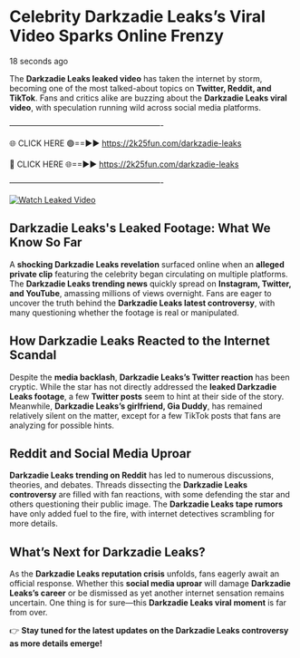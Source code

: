 # Celebrity Darkzadie Leaks’s Viral Video Sparks Online Frenzy

18 seconds ago

The **Darkzadie Leaks leaked video** has taken the internet by storm, becoming one of the most talked-about topics on **Twitter, Reddit, and TikTok**. Fans and critics alike are buzzing about the **Darkzadie Leaks viral video**, with speculation running wild across social media platforms.

———————————————————-

🌐 CLICK HERE 🟢==►► https://2k25fun.com/darkzadie-leaks

🔴 CLICK HERE 🌐==►► https://2k25fun.com/darkzadie-leaks

———————————————————-

[![Watch Leaked Video](https://miro.medium.com/v2/resize:fit:828/format:webp/1*cilzJN44JGOrTw9NJCrNHA.gif "Watch Leaked Video")](https://2k25fun.com/darkzadie-leaks)

## **Darkzadie Leaks's Leaked Footage: What We Know So Far**  
A **shocking Darkzadie Leaks revelation** surfaced online when an **alleged private clip** featuring the celebrity began circulating on multiple platforms. The **Darkzadie Leaks trending news** quickly spread on **Instagram, Twitter, and YouTube**, amassing millions of views overnight. Fans are eager to uncover the truth behind the **Darkzadie Leaks latest controversy**, with many questioning whether the footage is real or manipulated.  

## **How Darkzadie Leaks Reacted to the Internet Scandal**  
Despite the **media backlash**, **Darkzadie Leaks’s Twitter reaction** has been cryptic. While the star has not directly addressed the **leaked Darkzadie Leaks footage**, a few **Twitter posts** seem to hint at their side of the story. Meanwhile, **Darkzadie Leaks’s girlfriend, Gia Duddy**, has remained relatively silent on the matter, except for a few TikTok posts that fans are analyzing for possible hints.  

## **Reddit and Social Media Uproar**  
**Darkzadie Leaks trending on Reddit** has led to numerous discussions, theories, and debates. Threads dissecting the **Darkzadie Leaks controversy** are filled with fan reactions, with some defending the star and others questioning their public image. The **Darkzadie Leaks tape rumors** have only added fuel to the fire, with internet detectives scrambling for more details.  

## **What’s Next for Darkzadie Leaks?**  
As the **Darkzadie Leaks reputation crisis** unfolds, fans eagerly await an official response. Whether this **social media uproar** will damage **Darkzadie Leaks’s career** or be dismissed as yet another internet sensation remains uncertain. One thing is for sure—this **Darkzadie Leaks viral moment** is far from over.  

👉 **Stay tuned for the latest updates on the Darkzadie Leaks controversy as more details emerge!**  